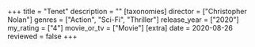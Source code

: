 +++
title = "Tenet"
description = ""
[taxonomies]
director = ["Christopher Nolan"] 
genres = ["Action", "Sci-Fi", "Thriller"]
release_year = ["2020"]
my_rating = ["4"]
movie_or_tv = ["Movie"]
[extra]
date = 2020-08-26
reviewed = false
+++
